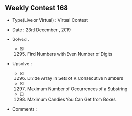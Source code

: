 ## Weekly Contest 168

* Type(Live or Virtual) : Virtual Contest

* Date : 23rd December , 2019

* Solved :

    - [x] 1295. Find Numbers with Even Number of Digits

* Upsolve :

    - [x] 1296. Divide Array in Sets of K Consecutive Numbers

    - [x] 1297. Maximum Number of Occurrences of a Substring

    - [ ] 1298. Maximum Candies You Can Get from Boxes

* Comments :


